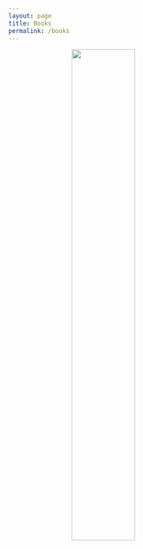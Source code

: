```yaml
---
layout: page
title: Books
permalink: /books
---
```


<a href="https://www.youtube.com/channel/UCYYS01JxUBwsVUYocGZ9lQw/featured?view_as=subscriber"><img style="display: block; margin-left: auto; margin-right: auto; width: 50%" src="https://jcentercreation.github.io/JekyllPersonalWeb/assets/img/book-top.svg"></a>